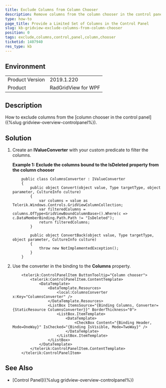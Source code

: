 ```yaml
---
title: Exclude Columns from Column Chooser
description: Remove columns from the column chooser in the control panel.
type: how-to
page_title: Provide a Limited Set of Columns in the Control Panel
slug: kb-gridview-exclude-columns-from-column-chooser
position: 0
tags: exclude,columns,control,panel,column,chooser
ticketid: 1407940
res_type: kb
---
```


## Environment
<table>
	<tr>
		<td>Product Version</td>
		<td>2019.1.220</td>
	</tr>
	<tr>
		<td>Product</td>
		<td>RadGridView for WPF</td>
	</tr>
</table>

## Description

How to exclude columns from the [column chooser in the control panel]({%slug gridview-overview-controlpanel%}).

## Solution

1. Create an **IValueConverter** with your custom predicate to filter the columns.

	__Example 1: Exclude the columns bound to the IsDeleted property from the column chooser__
	```XAML
		public class ColumnsConverter : IValueConverter
		{
			public object Convert(object value, Type targetType, object parameter, CultureInfo culture)
			{
				var columns = value as Telerik.Windows.Controls.GridViewColumnCollection;
				var filteredColumns = columns.OfType<GridViewBoundColumnBase>().Where(c => c.DataMemberBinding.Path.Path != "IsDeleted");
				return filteredColumns;
			}
		
			public object ConvertBack(object value, Type targetType, object parameter, CultureInfo culture)
			{
				throw new NotImplementedException();
			}
		}
	```

2. Use the converter in the binding to the **Columns** property.	
	
	```XAML
		<telerik:ControlPanelItem ButtonTooltip="Column chooser">
			<telerik:ControlPanelItem.ContentTemplate>
				<DataTemplate>
					<DataTemplate.Resources>
						<local:ColumnsConverter x:Key="ColumnsConverter" />
					</DataTemplate.Resources>
					<ListBox ItemsSource="{Binding Columns, Converter={StaticResource ColumnsConverter}}" BorderThickness="0">
						<ListBox.ItemTemplate>
							<DataTemplate>
								<CheckBox Content="{Binding Header, Mode=OneWay}" IsChecked="{Binding IsVisible, Mode=TwoWay}" />
							</DataTemplate>
						</ListBox.ItemTemplate>
					</ListBox>
				</DataTemplate>
			</telerik:ControlPanelItem.ContentTemplate>
		</telerik:ControlPanelItem>
	```

## See Also  

* [Control Panel]({%slug gridview-overview-controlpanel%})
